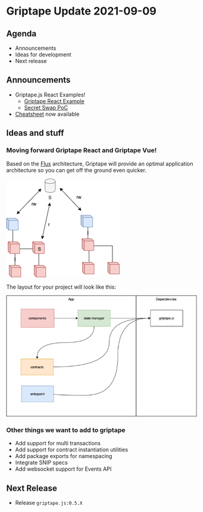 # Griptape Update 2021-09-09

## Agenda

* Announcements
* Ideas for development
* Next release

## Announcements

* Griptape.js React Examples!
  * [Griptape React Example](https://github.com/stakeordie/griptape-react-example)
  * [Secret Swap PoC](https://github.com/stakeordie/secret-swap)
* [Cheatsheet](../cheatsheet.md) now available

## Ideas and stuff

### Moving forward Griptape React and Griptape Vue!

Based on the [Flux](https://facebook.github.io/flux/docs/in-depth-overview) architecture, Griptape will provide an optimal application architecture so you can get off the ground even quicker.

![proposed architecture](../.gitbook/assets/proposed-architecture.png)

The layout for your project will look like this:

![logical architecture](../.gitbook/assets/logical-architecture.png)

### Other things we want to add to griptape

* Add support for multi transactions
* Add support for contract instantiation utilities
* Add package exports for namespacing
* Integrate SNIP specs
* Add websocket support for Events API

## Next Release

* Release `griptape.js:0.5.X`

